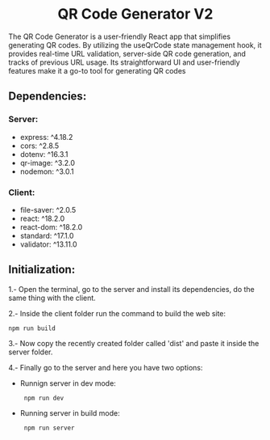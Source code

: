 <h1 align="center">QR Code Generator V2</h1>
The QR Code Generator is a user-friendly React app that simplifies generating QR codes. By utilizing the useQrCode state management hook, it provides real-time URL validation, server-side QR code generation, and tracks of previous URL usage. Its straightforward UI and user-friendly features make it a go-to tool for generating QR codes

## Dependencies:

### Server:
- express: ^4.18.2
- cors: ^2.8.5
- dotenv: ^16.3.1
- qr-image: ^3.2.0
- nodemon: ^3.0.1

### Client:
- file-saver: ^2.0.5
- react: ^18.2.0
- react-dom: ^18.2.0
- standard: ^17.1.0
- validator: ^13.11.0

## Initialization:
1.- Open the terminal, go to the server and install its dependencies, do the same thing with the client.

2.- Inside the client folder run the command to build the web site:
```
npm run build
```
3.- Now copy the recently created folder called 'dist' and paste it inside the server folder.

4.- Finally go to the server and here you have two options:
 - Runnign server in dev mode:
    ```
     npm run dev
    ```
- Running server in build mode:
    ```
     npm run server
    ```
